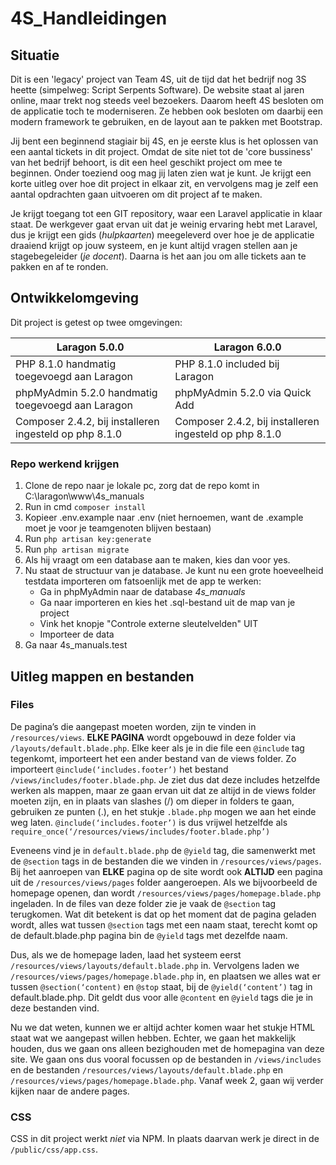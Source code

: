 # 4S_Handleidingen

## Situatie

Dit is een 'legacy' project van Team 4S, uit de tijd dat het bedrijf nog 3S heette (simpelweg: Script Serpents Software). De website staat al jaren online, maar trekt nog steeds veel bezoekers. Daarom heeft 4S besloten om de applicatie toch te moderniseren. Ze hebben ook besloten om daarbij een modern framework te gebruiken, en de layout aan te pakken met Bootstrap.

Jij bent een beginnend stagiair bij 4S, en je eerste klus is het oplossen van een aantal tickets in dit project. Omdat de site niet tot de 'core bussiness' van het bedrijf behoort, is dit een heel geschikt project om mee te beginnen. Onder toeziend oog mag jij laten zien wat je kunt. Je krijgt een korte uitleg over hoe dit project in elkaar zit, en vervolgens mag je zelf een aantal opdrachten gaan uitvoeren om dit project af te maken.

Je krijgt toegang tot een GIT repository, waar een Laravel applicatie in klaar staat. De werkgever gaat ervan uit dat je weinig ervaring hebt met Laravel, dus je krijgt een gids (_hulpkaarten_) meegeleverd over hoe je de applicatie draaiend krijgt op jouw systeem, en je kunt altijd vragen stellen aan je stagebegeleider (_je docent_). Daarna is het aan jou om alle tickets aan te pakken en af te ronden.

## Ontwikkelomgeving

Dit project is getest op twee omgevingen:

| Laragon 5.0.0  | Laragon 6.0.0 |
| ------------- | ------------- |
| PHP 8.1.0 handmatig toegevoegd aan Laragon | PHP 8.1.0 included bij Laragon  |
| phpMyAdmin 5.2.0 handmatig toegevoegd aan Laragon  | phpMyAdmin 5.2.0 via Quick Add  |
| Composer 2.4.2, bij installeren ingesteld op php 8.1.0 | Composer 2.4.2, bij installeren ingesteld op php 8.1.0 |

### Repo werkend krijgen

1. Clone de repo naar je lokale pc, zorg dat de repo komt in C:\laragon\www\4s_manuals
1. Run in cmd `composer install`
1. Kopieer .env.example naar .env (niet hernoemen, want de .example moet je voor je teamgenoten blijven bestaan)
1. Run `php artisan key:generate`
1. Run `php artisan migrate`
1. Als hij vraagt om een database aan te maken, kies dan voor yes.
1. Nu staat de structuur van je database. Je kunt nu een grote hoeveelheid testdata importeren om fatsoenlijk met de app te werken:
    * Ga in phpMyAdmin naar de database _4s_manuals_
    * Ga naar importeren en kies het .sql-bestand uit de map van je project
    * Vink het knopje "Controle externe sleutelvelden" UIT
    * Importeer de data
1. Ga naar 4s_manuals.test



## Uitleg mappen en bestanden

### Files

De pagina’s die aangepast moeten worden, zijn te vinden in `/resources/views`. **ELKE PAGINA** wordt opgebouwd in deze folder via `/layouts/default.blade.php`. Elke keer als je in die file een `@include` tag tegenkomt, importeert het een ander bestand van de views folder. Zo importeert `@include(‘includes.footer’)` het bestand `/views/includes/footer.blade.php`. Je ziet dus dat deze includes hetzelfde werken als mappen, maar ze gaan ervan uit dat ze altijd in de views folder moeten zijn, en in plaats van slashes (/) om dieper in folders te gaan, gebruiken ze punten (.), en het stukje `.blade.php` mogen we aan het einde weg laten. `@include(‘includes.footer’)` is dus vrijwel hetzelfde als `require_once(‘/resources/views/includes/footer.blade.php’)`

Eveneens vind je in `default.blade.php` de `@yield` tag, die samenwerkt met de `@section` tags in de bestanden die we vinden in `/resources/views/pages`. Bij het aanroepen van **ELKE** pagina op de site wordt ook **ALTIJD** een pagina uit de `/resources/views/pages` folder aangeroepen. Als we bijvoorbeeld de homepage openen, dan wordt `/resources/views/pages/homepage.blade.php` ingeladen. In de files van deze folder zie je vaak de `@section` tag terugkomen. Wat dit betekent is dat op het moment dat de pagina geladen wordt, alles wat tussen `@section` tags met een naam staat, terecht komt op de default.blade.php pagina bin de `@yield` tags met dezelfde naam.

Dus, als we de homepage laden, laad het systeem eerst `/resources/views/layouts/default.blade.php` in. Vervolgens laden we `/resources/views/pages/homepage.blade.php` in, en plaatsen we alles wat er tussen `@section(‘content)` en `@stop` staat, bij de `@yield(‘content’)` tag in default.blade.php. Dit geldt dus voor alle `@content` en `@yield` tags die je in deze bestanden vind.

Nu we dat weten, kunnen we er altijd achter komen waar het stukje HTML staat wat we aangepast willen hebben. Echter, we gaan het makkelijk houden, dus we gaan ons alleen bezighouden met de homepagina van deze site. We gaan ons dus vooral focussen op de bestanden in `/views/includes` en de bestanden `/resources/views/layouts/default.blade.php` en `/resources/views/pages/homepage.blade.php`. Vanaf week 2, gaan wij verder kijken naar de andere pages.

### CSS

CSS in dit project werkt _niet_ via NPM. In plaats daarvan werk je direct in de `/public/css/app.css`.
